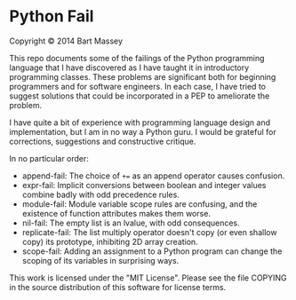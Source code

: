 # Python Fail
Copyright © 2014 Bart Massey

This repo documents some of the failings of the Python
programming language that I have discovered as I have taught
it in introductory programming classes. These problems are
significant both for beginning programmers and for software
engineers. In each case, I have tried to suggest solutions
that could be incorporated in a PEP to ameliorate the
problem.

I have quite a bit of experience with programming language
design and implementation, but I am in no way a Python
guru. I would be grateful for corrections, suggestions and
constructive critique.

In no particular order:

* append-fail: The choice of `+=` as an append operator causes confusion.
* expr-fail: Implicit conversions between boolean and
  integer values combine badly with odd precedence rules. 
* module-fail: Module variable scope rules are confusing, and
  the existence of function attributes makes them worse.
* nil-fail: The empty list is an lvalue, with odd consequences.
* replicate-fail: The list multiply operator doesn't copy
  (or even shallow copy) its prototype, inhibiting 2D array creation.
* scope-fail: Adding an assignment to a Python program can
  change the scoping of its variables in surprising ways.

This work is licensed under the "MIT License".  Please see
the file COPYING in the source distribution of this software
for license terms.
